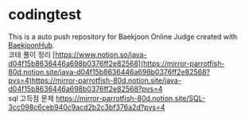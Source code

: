 # codingtest
This is a auto push repository for Baekjoon Online Judge created with [BaekjoonHub](https://github.com/BaekjoonHub/BaekjoonHub).
<br/>
코테 풀이 정리
[https://www.notion.so/java-d04f15b8636446a698b0376ff2e82568](https://mirror-parrotfish-80d.notion.site/java-d04f15b8636446a698b0376ff2e82568?pvs=4)https://mirror-parrotfish-80d.notion.site/java-d04f15b8636446a698b0376ff2e82568?pvs=4
<br/>
sql 고득점 문제
https://mirror-parrotfish-80d.notion.site/SQL-3cc098c6ceb940c9acd2b2c3bf376a2d?pvs=4

